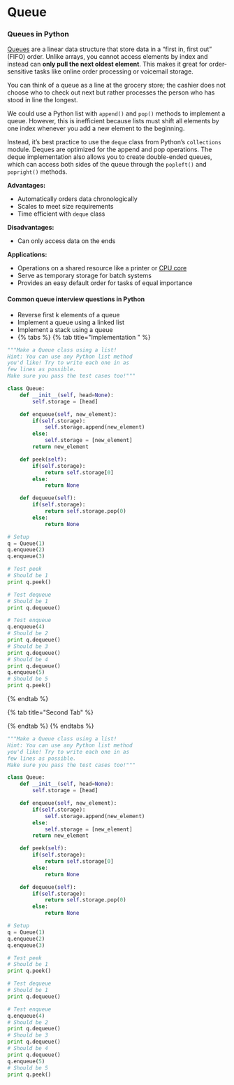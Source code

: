 # Queue

### Queues in Python

[Queues](https://www.educative.io/blog/data-structures-stack-queue-java-tutorial) are a linear data structure that store data in a “first in, first out” \(FIFO\) order. Unlike arrays, you cannot access elements by index and instead can **only pull the next oldest element**. This makes it great for order-sensitive tasks like online order processing or voicemail storage.

You can think of a queue as a line at the grocery store; the cashier does not choose who to check out next but rather processes the person who has stood in line the longest.

We could use a Python list with `append()` and `pop()` methods to implement a queue. However, this is inefficient because lists must shift all elements by one index whenever you add a new element to the beginning.

Instead, it’s best practice to use the `deque` class from Python’s `collections` module. Deques are optimized for the append and pop operations. The deque implementation also allows you to create double-ended queues, which can access both sides of the queue through the `popleft()` and `popright()` methods.

**Advantages:**

- Automatically orders data chronologically
- Scales to meet size requirements
- Time efficient with `deque` class

**Disadvantages:**

- Can only access data on the ends

**Applications:**

- Operations on a shared resource like a printer or [CPU core](https://www.educative.io/blog/beginners-guide-to-computers-and-programming)
- Serve as temporary storage for batch systems
- Provides an easy default order for tasks of equal importance

#### Common queue interview questions in Python

- Reverse first k elements of a queue
- Implement a queue using a linked list
- Implement a stack using a queue
- {% tabs %} {% tab title="Implementation " %}

```python
"""Make a Queue class using a list!
Hint: You can use any Python list method
you'd like! Try to write each one in as
few lines as possible.
Make sure you pass the test cases too!"""

class Queue:
    def __init__(self, head=None):
        self.storage = [head]

    def enqueue(self, new_element):
        if(self.storage):
            self.storage.append(new_element)
        else:
            self.storage = [new_element]
        return new_element

    def peek(self):
        if(self.storage):
            return self.storage[0]
        else:
            return None

    def dequeue(self):
        if(self.storage):
            return self.storage.pop(0)
        else:
            return None

# Setup
q = Queue(1)
q.enqueue(2)
q.enqueue(3)

# Test peek
# Should be 1
print q.peek()

# Test dequeue
# Should be 1
print q.dequeue()

# Test enqueue
q.enqueue(4)
# Should be 2
print q.dequeue()
# Should be 3
print q.dequeue()
# Should be 4
print q.dequeue()
q.enqueue(5)
# Should be 5
print q.peek()

```

{% endtab %}

{% tab title="Second Tab" %}

{% endtab %} {% endtabs %}

```python
"""Make a Queue class using a list!
Hint: You can use any Python list method
you'd like! Try to write each one in as
few lines as possible.
Make sure you pass the test cases too!"""

class Queue:
    def __init__(self, head=None):
        self.storage = [head]

    def enqueue(self, new_element):
        if(self.storage):
            self.storage.append(new_element)
        else:
            self.storage = [new_element]
        return new_element

    def peek(self):
        if(self.storage):
            return self.storage[0]
        else:
            return None

    def dequeue(self):
        if(self.storage):
            return self.storage.pop(0)
        else:
            return None

# Setup
q = Queue(1)
q.enqueue(2)
q.enqueue(3)

# Test peek
# Should be 1
print q.peek()

# Test dequeue
# Should be 1
print q.dequeue()

# Test enqueue
q.enqueue(4)
# Should be 2
print q.dequeue()
# Should be 3
print q.dequeue()
# Should be 4
print q.dequeue()
q.enqueue(5)
# Should be 5
print q.peek()

```
